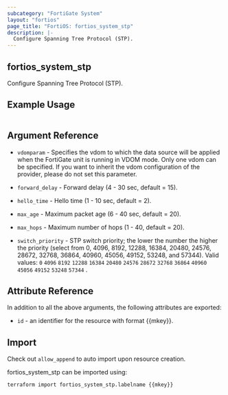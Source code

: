 ```yaml
---
subcategory: "FortiGate System"
layout: "fortios"
page_title: "FortiOS: fortios_system_stp"
description: |-
  Configure Spanning Tree Protocol (STP).
---
```


## fortios_system_stp
Configure Spanning Tree Protocol (STP).

## Example Usage

```hcl

```

## Argument Reference
* `vdomparam` - Specifies the vdom to which the data source will be applied when the FortiGate unit is running in VDOM mode. Only one vdom can be specified. If you want to inherit the vdom configuration of the provider, please do not set this parameter.

* `forward_delay` - Forward delay (4 - 30 sec, default = 15).
* `hello_time` - Hello time (1 - 10 sec, default = 2).
* `max_age` - Maximum packet age (6 - 40 sec, default = 20).
* `max_hops` - Maximum number of hops (1 - 40, default = 20).
* `switch_priority` - STP switch priority; the lower the number the higher the priority (select from 0, 4096, 8192, 12288, 16384, 20480, 24576, 28672, 32768, 36864, 40960, 45056, 49152, 53248, and 57344). Valid values: `0` `4096` `8192` `12288` `16384` `20480` `24576` `28672` `32768` `36864` `40960` `45056` `49152` `53248` `57344` .

## Attribute Reference

In addition to all the above arguments, the following attributes are exported:
* `id` - an identifier for the resource with format {{mkey}}.

## Import

Check out `allow_append` to auto import upon resource creation.

fortios_system_stp can be imported using:
```sh
terraform import fortios_system_stp.labelname {{mkey}}
```
